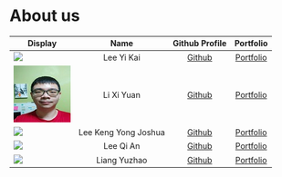 # About us

Display | Name | Github Profile | Portfolio 
--------|:----:|:--------------:|:---------:
![](https://via.placeholder.com/100.png?text=Photo) | Lee Yi Kai | [Github](https://github.com/leeyikai) | [Portfolio](team/leeyikai.md)
![](../Resources/xiyuan_profile.jpg) | Li Xi Yuan | [Github](https://github.com/lixiyuan416) | [Portfolio](team/lixiyuan416.md)
![](https://via.placeholder.com/100.png?text=Photo) | Lee Keng Yong Joshua | [Github](https://github.com/joshualeeky) | [Portfolio](team/joshualeeky.md)
![](https://via.placeholder.com/100.png?text=Photo) | Lee Qi An | [Github](https://github.com/itsleeqian) | [Portfolio](team/itsleeqian.md)
![](https://via.placeholder.com/100.png?text=Photo) | Liang Yuzhao | [Github](https://github.com/yeezao) | [Portfolio](team/yeezao.md)
